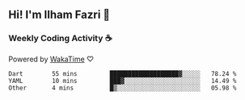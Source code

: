 ## Hi! I'm Ilham Fazri 👋

### Weekly Coding Activity ☕
Powered by [WakaTime](https://wakatime.com/) ♡
<!--START_SECTION:waka-->

```text
Dart        55 mins         ███████████████████▓░░░░░   78.24 %
YAML        10 mins         ███▓░░░░░░░░░░░░░░░░░░░░░   14.49 %
Other       4 mins          █▒░░░░░░░░░░░░░░░░░░░░░░░   05.98 %
```

<!--END_SECTION:waka-->
